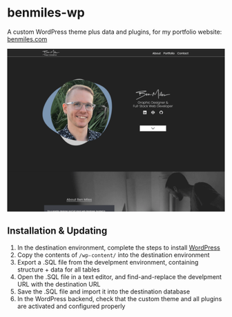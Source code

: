 # benmiles-wp
A custom WordPress theme plus data and plugins, for my portfolio website: [benmiles.com](https://benmiles.com/)

![This is an image](/wp-content/themes/benmiles-wp/screenshot.png)

## Installation & Updating
1. In the destination environment, complete the steps to install [WordPress](https://wordpress.org/)
2. Copy the contents of `/wp-content/` into the destination environment
3. Export a .SQL file from the develpment environment, containing structure + data for all tables
4. Open the .SQL file in a text editor, and find-and-replace the develpment URL with the destination URL
5. Save the .SQL file and import it into the destination database
6. In the WordPress backend, check that the custom theme and all plugins are activated and configured properly
